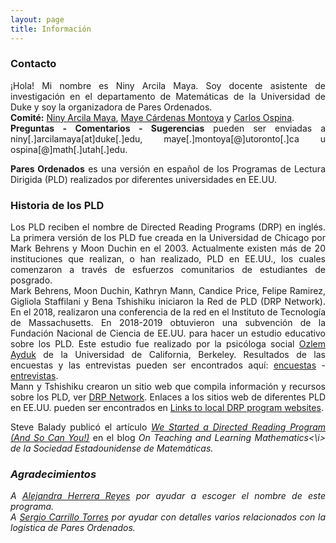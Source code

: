 ```yaml
---
layout: page
title: Información
---
```



### Contacto
<div style="text-align: justify">
<p>
¡Hola! Mi nombre es Niny Arcila Maya. Soy docente asistente de investigación en el departamento de Matemáticas de la Universidad de Duke y soy la organizadora de Pares Ordenados.
<br>
<strong>Comité:</strong> <a href="https://sites.duke.edu/ninyam/">Niny Arcila Maya</a>, <a href="https://www.math.toronto.edu/cms/people/faculty/cardenas-montoya-mayecxiliana/">Maye Cárdenas Montoya</a> y <a href="http://www.math.utah.edu/~ospina/">Carlos Ospina</a>.
<br>
<!--<img src="{{ '/assets/img/icons8-mail-100.png' | prepend: site.baseurl }}" width="80" height="80" style="vertical-align:middle">-->
<strong>Preguntas - Comentarios - Sugerencias</strong> pueden ser enviadas a niny[.]arcilamaya[at]duke[.]edu, maye[.]montoya[@]utoronto[.]ca u ospina[@]math[.]utah[.]edu.
</p>
</div>

<div style="text-align: justify">
<p>
<strong>Pares Ordenados</strong> es una versión en español de los Programas de Lectura Dirigida (PLD) realizados por diferentes universidades en EE.UU. 
</p>
</div>

### Historia de los PLD
<div style="text-align: justify">
<p>
Los PLD reciben el nombre de Directed Reading Programs (DRP) en inglés.  La primera versión de los PLD fue creada en la Universidad de Chicago por Mark Behrens y Moon Duchin en el 2003. Actualmente existen más de 20 instituciones que realizan, o han realizado, PLD en EE.UU., los cuales comenzaron a través de esfuerzos comunitarios de estudiantes de posgrado.
<br>
Mark Behrens, Moon Duchin, Kathryn Mann, Candice Price, Felipe Ramirez, Gigliola Staffilani y Bena Tshishiku iniciaron la Red de PLD (DRP Network). En el 2018, realizaron una conferencia de la red en el Instituto de Tecnología de Massachusetts. En 2018-2019 obtuvieron una subvención de la Fundación Nacional de Ciencia de EE.UU. para hacer un estudio educativo sobre los PLD. Este estudio fue realizado por la psicóloga social <a href="https://psychology.berkeley.edu/people/ozlem-ayduk">Ozlem Ayduk</a> de la Universidad de California, Berkeley. Resultados de las encuestas y las entrevistas pueden ser encontrados aquí: <a href="https://drive.google.com/file/d/1v0T0f9Gw_-T1elHPvUl6PhQWn2g_pCD3/view">encuestas</a> - <a href="https://drive.google.com/file/d/1NNcSrwUe9fBgF5yCh_x0Rk7EZUjR8A27/view">entrevistas</a>.
<br>
Mann y Tshishiku crearon un sitio web que compila información y recursos sobre los PLD, ver <a href="https://sites.google.com/view/drp-network/home?authuser=0">DRP Network</a>. Enlaces a los sitios web de diferentes PLD en EE.UU. pueden ser encontrados en <a href="https://sites.google.com/view/drp-network/resources?authuser=0#h.6hulz7bu5vgo">Links to local DRP program websites</a>.
<br>

<!--En el blog On Teaching and Learning Mathematics de la Sociedad Estadounidense de Matemáticas se puede encontrar una publicación de Steve Balady sobre los PLD. Ver la publicación aquí: <a href="https://blogs.ams.org/matheducation/2015/06/20/we-started-a-directed-reading-program-and-so-can-you/"><cite>We Started a Directed Reading Program (And So Can You!)</cite></a>.-->
Steve Balady publicó el artículo <a href="https://blogs.ams.org/matheducation/2015/06/20/we-started-a-directed-reading-program-and-so-can-you/"><cite>We Started a Directed Reading Program (And So Can You!)</cite></a> en el blog <i>On Teaching and Learning Mathematics<\i> de la Sociedad Estadounidense de Matemáticas.
</p>
</div>

### Agradecimientos
<div style="text-align: justify">
<p>
A <a href="https://www.linkedin.com/in/alejandra-donají-herrera-reyes-52b54a87/">Alejandra Herrera Reyes</a> por ayudar a escoger el nombre de este programa.
<br>
A <a href="https://sergiocarrillo3026.wixsite.com/scarrillomath">Sergio Carrillo Torres</a> por ayudar con detalles varios relacionados con la logística de Pares Ordenados.
</p>
</div>
